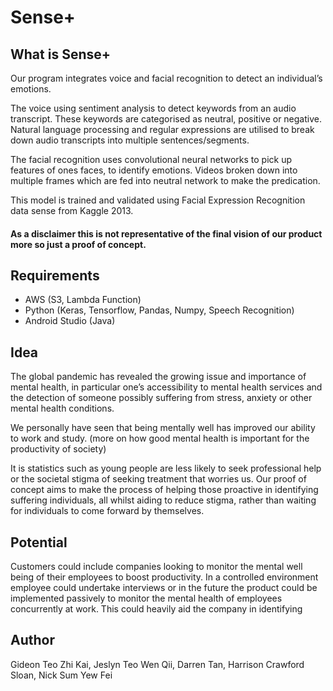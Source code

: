 # Sense+
## What is Sense+
Our program integrates voice and facial recognition to detect an individual’s emotions.

The voice using sentiment analysis to detect keywords from an audio transcript. These keywords are categorised as neutral, positive or negative. Natural language processing and regular expressions are utilised to break down audio transcripts into multiple sentences/segments. 

The facial recognition uses convolutional neural networks to pick up features of ones faces, to identify emotions. Videos broken down into multiple frames which are fed into neutral network to make the predication.

This model is trained and validated using Facial Expression Recognition data sense from Kaggle 2013. 
#### As a disclaimer this is not representative of the final vision of our product more so just a proof of concept. 


## Requirements
- AWS (S3, Lambda Function)
- Python (Keras, Tensorflow, Pandas, Numpy, Speech Recognition)
- Android Studio (Java)


## Idea
The global pandemic has revealed the growing issue and importance of mental health, in particular one’s accessibility to mental health services and the detection of someone possibly suffering from stress, anxiety or other mental health conditions. 

We personally have seen that being mentally well has improved our ability to work and study. (more on how good mental health is important for the productivity of society)

It is statistics such as young people are less likely to seek professional help or the societal stigma of seeking treatment that worries us. 
Our proof of concept aims to make the process of helping those proactive in identifying suffering individuals, all whilst aiding to reduce stigma, rather than waiting for individuals to come forward by themselves. 


## Potential
Customers could include companies looking to monitor the mental well being of their employees to boost productivity. In a controlled environment employee could undertake interviews or in the future the product could be implemented passively to monitor the mental health of employees concurrently at work. This could heavily aid the company in identifying 


## Author
Gideon Teo Zhi Kai, Jeslyn Teo Wen Qii, Darren Tan, Harrison Crawford Sloan, Nick Sum Yew Fei
